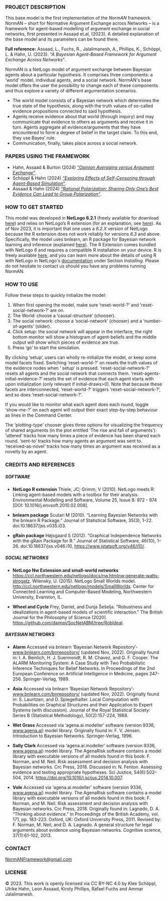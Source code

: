 ### PROJECT DESCRIPTION

This base model is the first implementation of the *NormAN* framework. NormAN – short for Normative Argument Exchange across Networks – is a framework for agent-based modelling of argument exchange in social networks, first presented in Assaad et.al, (2023). A detailed explanation of the base model and its parameters can be found there.

**Full reference:** Assaad, L., Fuchs, R., Jalalimanesh, A., Phillips, K., Schöppl, L. & Hahn, U. (2023). *“A Bayesian Agent-Based Framework for Argument Exchange Across Networks“*.

NormAN is a NetLogo model of argument exchange between Bayesian agents about a particular hypothesis. It comprises three components: a ‘world’ model, individual agents, and a social network. NormAN's base model offers the user the possibility to change each of these components and thus explore a variety of different argumentation scenarios.
* The world model consists of a Bayesian network which determines the true state of the hypothesis, along with the truth values of so-called evidence propositions connected to said hypothesis.
* Agents receive evidence about that world (through inquiry) and may communicate that evidence to others as arguments and receive it in turn. Agents aggregate all evidence/arguments that they have encountered to form a degree of belief in the target claim. To this end, they use Bayes’ rule.
* Communication, finally, takes place across a social network.

### PAPERS USING THE FRAMEWORK
* Hahn, Assaad & Burton (2024) [*“Opinion Averaging versus Argument Exchange“*](https://escholarship.org/uc/item/9d14q4tv).
* Schöppl & Hahn (2024) [*“Exploring Effects of Self-Censoring through Agent-Based Simulation“*](https://escholarship.org/uc/item/9b32v6xc).
* Assaad & Hahn (2024) [*“Rational Polarization: Sharing Only One’s Best Evidence Can Lead to Group Polarization“*](https://escholarship.org/uc/item/6x80n8v4).

### HOW TO GET STARTED

This model was developed in **NetLogo 6.2.1** (freely available for download [here](https://ccl.northwestern.edu/netlogo/6.2.1/)) and relies on NetLogo’s R extension (for an explanation, see [here](https://ccl.northwestern.edu/netlogo/6.2.2/docs/r.html)). As of Nov 2023, it is important that one uses a *6.2.X* version of NetLogo because the R extension does not work reliably for versions *6.3* and above. Specifically, the model uses bnlearn, an R package for Bayesian network learning and inference (explained [here](https://www.bnlearn.com/)). The R Extension comes bundled with NetLogo *6* and requires a compatible R installation on your device. R is freely available [here](https://cran.r-project.org/), and you can learn more about the details of using R with NetLogo in NetLogo's [documentation](https://ccl.northwestern.edu/netlogo/6.2.2/docs/r.html) under Section *Installing*. Please do not hesitate to contact us should you have any problems running NormAN.

### HOW TO USE

Follow these steps to quickly initialize the model: 

1. When first opening the model, make sure ‘reset-world-?’ and ‘reset-social-network-?’ are on.
2. The World: choose a ‘causal-structure’ (chooser).
3. The social network: choose a ‘social-network’ (chooser) and a ‘number-of-agents’ (slider).
4. Click setup: the social network will appear in the interface, the right bottom monitor will show a histogram of agent-beliefs and the middle output will show which pieces of evidence are true.
5. Press ‘go’ to start the simulation. 
 
By clicking ‘setup’, users can wholly re-initialize the model, or keep some model facets fixed. Switching ‘reset-world-?’ on resets the truth values of the evidence nodes when ‘ setup’ is pressed. ‘reset-social-network-?’ resets all agents and the social network that connects them. ‘reset-agents-initial-evidence-?’ resets the set of evidence
that each agent starts with upon initialization (only relevant if initial-draws>0). Note that because these facets are interconnected, ‘reset-world-?’ triggers ‘reset-social-network-?’, and so does ‘reset-social-network-?’. 

If you would like to monitor what each agent does each round, toggle ‘show-me-?’ on each agent will output their exact step-by-step behaviour as lines in the Command Center. 

The ‘plotting-type’ chooser gives three options for visualizing the frequency of shared arguments (in the plot entitled ‘The rise and fall of arguments’): ‘uttered’ tracks how many times a piece of evidence has been shared each round. ‘sent-to’ tracks how many agents an argument was sent to. ‘received-as-novel’ tracks how many times an argument was received as a novelty by an agent.

### CREDITS AND REFERENCES
##### SOFTWARE

* **NetLogo R extension**
Thiele, JC; Grimm, V (2010). NetLogo meets R: Linking agent-based models with a toolbox for their analysis. Environmental Modelling and Software, Volume 25, Issue 8: 972 - 974 [DOI: 10.1016/j.envsoft.2010.02.008].

* **bnlearn package**
Scutari M (2010). “Learning Bayesian Networks with the bnlearn R Package.” Journal of Statistical Software, 35(3), 1–22. doi:10.18637/jss.v035.i03.

* **gRain package**
Højsgaard S (2012). “Graphical Independence Networks with the gRain Package for R.” Journal of Statistical Software, 46(10), 1–26. doi:10.18637/jss.v046.i10, https://www.jstatsoft.org/v46/i10/.

##### SOCIAL NETWORKS

* **NetLogo Nw Extension and small-world networks**
https://ccl.northwestern.edu/netlogo/docs/nw.htmlnw:generate-watts-strogatz. Wilensky, U. (2015). NetLogo Small Worlds model. http://ccl.northwestern.edu/netlogo/models/SmallWorlds. Center for Connected Learning and Computer-Based Modeling, Northwestern University, Evanston, IL.

* **Wheel and Cycle**
Frey, Daniel, and Dunja Šešelja. "Robustness and idealizations in agent-based models of scientific interaction." The British Journal for the Philosophy of Science (2020).
https://github.com/daimpi/SocNetABM/tree/RobIdeal.

##### BAYESIAN NETWORKS

* **Alarm**
Accessed via bnlearn ‘Bayesian Network Repository’- www.bnlearn.com/bnrepository/ (updated Nov, 2022). Originally found in: I. A. Beinlich, H. J. Suermondt, R. M. Chavez, and G. F. Cooper. The ALARM Monitoring System: A Case Study with Two Probabilistic Inference Techniques for Belief Networks. In Proceedings of the 2nd European Conference on Artificial Intelligence in Medicine, pages 247-256. Springer-Verlag, 1989.

* **Asia**
Accessed via bnlearn ‘Bayesian Network Repository’- www.bnlearn.com/bnrepository/ (updated Nov, 2022). Originally found in: S. Lauritzen, and D. Spiegelhalter. Local Computation with Probabilities on Graphical Structures and their Application to Expert Systems (with discussion). Journal of the Royal Statistical Society: Series B (Statistical Methodology), 50(2):157-224, 1988.

* **Wet Grass**
Accessed via ‘agena.ai.modeller’ software (version 9336, www.agena.ai) model library. Originally found in: F. V. Jensen. Introduction to Bayesian Networks. Springer-Verlag, 1996.

* **Sally Clark**
Accessed via ‘agena.ai.modeller’ software (version 9336, www.agena.ai) model library. The AgenaRisk software contains a model library with executable versions of all models found in this book: F. Norman, and M. Neil. Risk assessment and decision analysis with Bayesian networks. Crc Press, 2018. Discussed in: N. Fenton. Assessing evidence and testing appropriate hypotheses. Sci Justice, 54(6):502–504, 2014. https://doi.org/10.1016/j.scijus.2014.10.007.

* **Vole**
Accessed via ‘agena.ai.modeller’ software (version 9336, www.agena.ai) model library. The AgenaRisk software contains a model library with executable versions of all models found in this book: F. Norman, and M. Neil. Risk assessment and decision analysis with Bayesian networks. Crc Press, 2018. Originally found in: Lagnado, D. A. “Thinking about evidence.” In Proceedings of the British Academy, vol. 171, pp. 183-223. Oxford, UK: Oxford University Press, 2011. Revised by: F. Norman, M. Neil, and D. A. Lagnado. A general structure for legal arguments about evidence using Bayesian networks. Cognitive science, 37(1):61-102, 2013.
  
### CONTACT
[NormANFramework@gmail.com](mailto:NormANFramework@gmail.com)

### LICENSE
© 2023. This work is openly licensed via CC BY-NC 4.0 by Klee Schöppl, Ulrike Hahn, Leon Assaad, Kirsty Phillips, Rafael Fuchs and Ammar Jalalimanesh.
